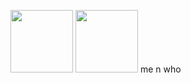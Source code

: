 <p>
  <img src="https://media1.tenor.com/m/CatCfXchN4QAAAAd/rody-rody-deadplate.gif" width="100" height="100" />
  <img src="https://media1.tenor.com/m/AoXtJQI_-sEAAAAC/vince-vincent.gif" width="100" height="100" />
  me n who
</p>


